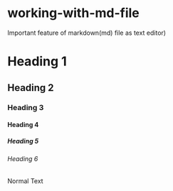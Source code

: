 # working-with-md-file
Important feature of markdown(md) file as text editor)

# Heading 1 # 
## Heading 2 ##   
### Heading 3 ### 
#### Heading 4 #### 
##### Heading 5 ##### 
###### Heading 6 ######

Normal Text

